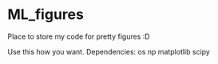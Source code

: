 # ML_figures
Place to store my code for pretty figures :D

Use this how you want.
Dependencies:
    os
    np
    matplotlib
    scipy
